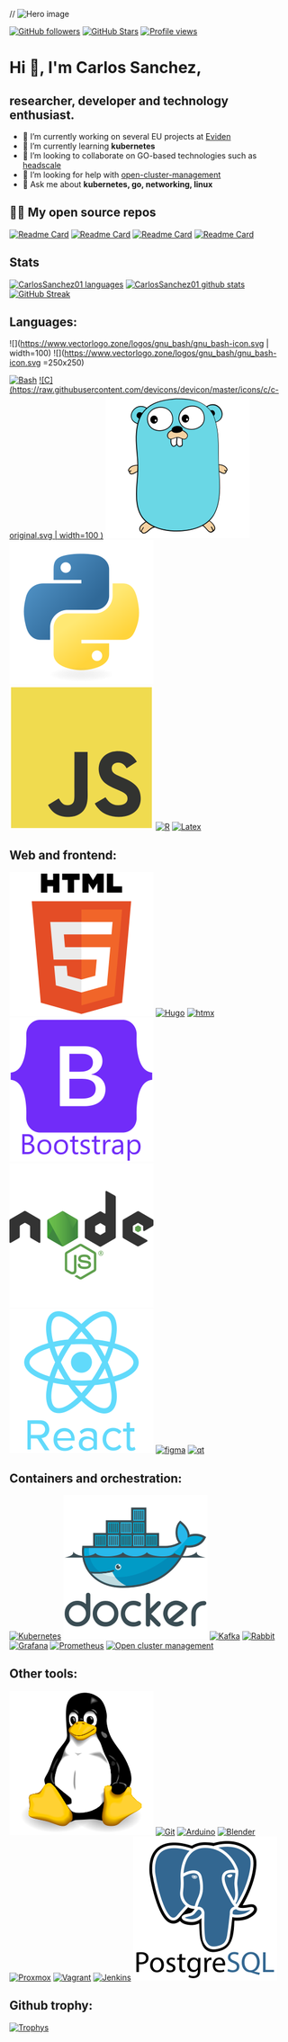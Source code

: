 // ![Hero image](https://raw.githubusercontent.com/carlossanchez01/images/master/github-profile.jpg)

[![GitHub followers](https://img.shields.io/github/followers/carlossanchez01?logo=GitHub&style=for-the-badge)](https://github.com/CarlosSanchez01)
[![GitHub Stars](https://img.shields.io/github/stars/carlossanchez01?logo=github&style=for-the-badge)](https://github.com/CarlosSanchez01)
[![Profile views](https://komarev.com/ghpvc/?username=carlossanchez01&label=Profile%20views&color=0e75b6&style=for-the-badge)](https://github.com/CarlosSanchez01)


# Hi 👋, I'm Carlos Sanchez,
## researcher, developer and technology enthusiast.

- 🔭 I’m currently working on several EU projects at [Eviden](https://eviden.com/)
- 🌱 I’m currently learning **kubernetes**
- 👯 I’m looking to collaborate on GO-based technologies such as [headscale](https://headscale.net/)
- 🤝 I’m looking for help with [open-cluster-management](https://open-cluster-management.io/)
- 💬 Ask me about **kubernetes, go, networking, linux**

## 🧑‍💻 My open source repos

[![Readme Card](https://github-readme-stats.vercel.app/api/pin/?username=carlossanchez01&repo=&theme=radical)](https://github.com/carlossanchez01/repo)
[![Readme Card](https://github-readme-stats.vercel.app/api/pin/?username=carlossanchez01&repo=&theme=radical)](https://github.com/carlossanchez01/repo)
[![Readme Card](https://github-readme-stats.vercel.app/api/pin/?username=carlossanchez01&repo=&theme=radical)](https://github.com/carlossanchez01/repo)
[![Readme Card](https://github-readme-stats.vercel.app/api/pin/?username=carlossanchez01&repo=&theme=radical)](https://github.com/carlossanchez01/repo)

## Stats

[![CarlosSanchez01 languages](https://github-readme-stats.vercel.app/api/top-langs?username=carlossanchez01&show_icons=true&&count_private=true&theme=radical&layout=compact)](https://github.com/CarlosSanchez01)
[![CarlosSanchez01 github stats](https://github-readme-stats.vercel.app/api?username=carlossanchez01&show_icons=true&count_private=true&theme=radical&hide=stars)](https://github.com/CarlosSanchez01)
[![GitHub Streak](https://github-readme-streak-stats.herokuapp.com/?user=carlossanchez01&count_private=true&theme=radical)](https://github.com/CarlosSanchez01)

## Languages:
![](https://www.vectorlogo.zone/logos/gnu_bash/gnu_bash-icon.svg | width=100)
![](https://www.vectorlogo.zone/logos/gnu_bash/gnu_bash-icon.svg =250x250)


[![Bash](https://www.vectorlogo.zone/logos/gnu_bash/gnu_bash-icon.svg)](https://www.gnu.org/software/bash/)
[![C](https://raw.githubusercontent.com/devicons/devicon/master/icons/c/c-original.svg | width=100 )](https://www.cprogramming.com)
[![GO](https://raw.githubusercontent.com/devicons/devicon/master/icons/go/go-original.svg)](https://golang.org)
[![Python](https://raw.githubusercontent.com/devicons/devicon/master/icons/python/python-original.svg)](https://www.python.org)
[![Javascript](https://raw.githubusercontent.com/devicons/devicon/master/icons/javascript/javascript-original.svg)](https://developer.mozilla.org/en-US/docs/Web/JavaScript)
[![R]()]()
[![Latex]()]()

## Web and frontend:
[![html](https://raw.githubusercontent.com/devicons/devicon/master/icons/html5/html5-original-wordmark.svg)](https://www.w3.org/html/)
[![Hugo](https://api.iconify.design/logos-hugo.svg)](https://gohugo.io/)
[![htmx]()]()
[![bootstrap](https://raw.githubusercontent.com/devicons/devicon/master/icons/bootstrap/bootstrap-plain-wordmark.svg)](https://getbootstrap.com)
[![node](https://raw.githubusercontent.com/devicons/devicon/master/icons/nodejs/nodejs-original-wordmark.svg)](https://nodejs.org)
[![react](https://raw.githubusercontent.com/devicons/devicon/master/icons/react/react-original-wordmark.svg)](https://reactjs.org/)
[![figma](https://www.vectorlogo.zone/logos/figma/figma-icon.svg)](https://www.figma.com/)
[![qt](https://upload.wikimedia.org/wikipedia/commons/0/0b/Qt_logo_2016.svg)](https://www.qt.io/)

## Containers and orchestration:
[![Kubernetes](https://www.vectorlogo.zone/logos/kubernetes/kubernetes-icon.svg)](https://kubernetes.io)
[![Docker](https://raw.githubusercontent.com/devicons/devicon/master/icons/docker/docker-original-wordmark.svg)](https://www.docker.com/)
[![Kafka](https://www.vectorlogo.zone/logos/apache_kafka/apache_kafka-icon.svg)](https://kafka.apache.org/)
[![Rabbit](https://www.vectorlogo.zone/logos/rabbitmq/rabbitmq-icon.svg)](https://www.rabbitmq.com)
[![Grafana](https://www.vectorlogo.zone/logos/grafana/grafana-icon.svg)](https://grafana.com)
[![Prometheus]()]()
[![Open cluster management]()]()

## Other tools:
[![Linux](https://raw.githubusercontent.com/devicons/devicon/master/icons/linux/linux-original.svg)](https://www.linux.org/)
[![Git](https://www.vectorlogo.zone/logos/git-scm/git-scm-icon.svg)](https://git-scm.com/)
[![Arduino](https://cdn.worldvectorlogo.com/logos/arduino-1.svg)](https://www.arduino.cc/)
[![Blender](https://download.blender.org/branding/community/blender_community_badge_white.svg)](https://www.blender.org/)
[![Proxmox]()]()
[![Vagrant](https://www.vectorlogo.zone/logos/vagrantup/vagrantup-icon.svg)](https://www.vagrantup.com/)
[![Jenkins](https://www.vectorlogo.zone/logos/jenkins/jenkins-icon.svg)](https://www.jenkins.io)
[![Postgres](https://raw.githubusercontent.com/devicons/devicon/master/icons/postgresql/postgresql-original-wordmark.svg)](https://www.postgresql.org)

## Github trophy:
[![Trophys](https://github-profile-trophy.vercel.app/?username=carlossanchez01)](https://github.com/CarlosSanchez01)


